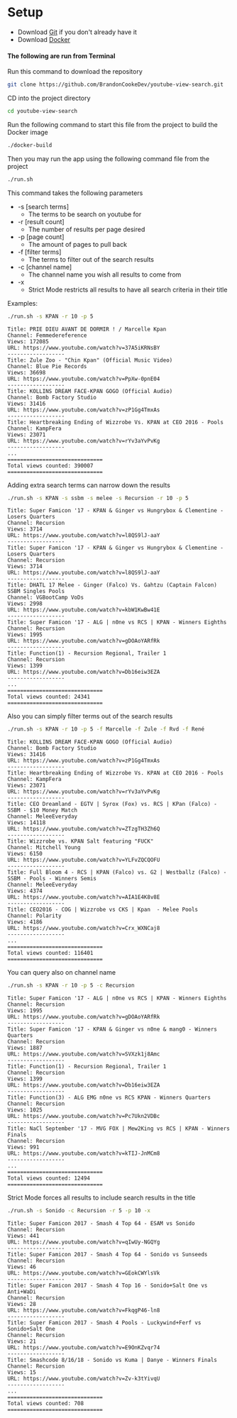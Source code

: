 # Setup
* Download [Git](https://git-scm.com/download/mac) if you don't already have it
* Download [Docker](https://store.docker.com/search?offering=community&type=edition)

#### The following are run from Terminal

Run this command to download the repository
```bash
git clone https://github.com/BrandonCookeDev/youtube-view-search.git
```

CD into the project directory
```bash
cd youtube-view-search
```

Run the following command to start this file from the project to build the Docker image
```bash
./docker-build
```

Then you may run the app using the following command file from the project
```bash
./run.sh
```

This command takes the following parameters
* -s [search terms]
	* The terms to be search on youtube for
* -r [result count]
	* The number of results per page desired
* -p [page count]
	* The amount of pages to pull back
* -f [filter terms]
	* The terms to filter out of the search results
* -c [channel name]
	* The channel name you wish all results to come from
* -x
	* Strict Mode restricts all results to have all search criteria in their title

Examples:
```bash
./run.sh -s KPAN -r 10 -p 5
```

```
Title: PRIE DIEU AVANT DE DORMIR ! / Marcelle Kpan
Channel: Femmedereference
Views: 172085
URL: https://www.youtube.com/watch?v=37A5iKRNsBY
------------------
Title: Zule Zoo - "Chin Kpan" (Official Music Video)
Channel: Blue Pie Records
Views: 36698
URL: https://www.youtube.com/watch?v=PpXw-0pnE04
------------------
Title: KOLLINS DREAM FACE-KPAN GOGO (Official Audio)
Channel: Bomb Factory Studio
Views: 31416
URL: https://www.youtube.com/watch?v=zP1Gg4TmxAs
------------------
Title: Heartbreaking Ending of Wizzrobe Vs. KPAN at CEO 2016 - Pools
Channel: KampFera
Views: 23071
URL: https://www.youtube.com/watch?v=rYv3aYvPvKg
------------------
...
==============================
Total views counted: 390007
==============================
```

Adding extra search terms can narrow down the results
```bash
./run.sh -s KPAN -s ssbm -s melee -s Recursion -r 10 -p 5
```
```
Title: Super Famicon '17 - KPAN & Ginger vs Hungrybox & Clementine - Losers Quarters
Channel: Recursion
Views: 3714
URL: https://www.youtube.com/watch?v=l8QS9lJ-aaY
------------------
Title: Super Famicon '17 - KPAN & Ginger vs Hungrybox & Clementine - Losers Quarters
Channel: Recursion
Views: 3714
URL: https://www.youtube.com/watch?v=l8QS9lJ-aaY
------------------
Title: DHATL 17 Melee - Ginger (Falco) Vs. Gahtzu (Captain Falcon) SSBM Singles Pools
Channel: VGBootCamp VoDs
Views: 2998
URL: https://www.youtube.com/watch?v=kbW1KwBw41E
------------------
Title: Super Famicon '17 - ALG | n0ne vs RCS | KPAN - Winners Eighths
Channel: Recursion
Views: 1995
URL: https://www.youtube.com/watch?v=gDOAoYARfRk
------------------
Title: Function(1) - Recursion Regional, Trailer 1
Channel: Recursion
Views: 1399
URL: https://www.youtube.com/watch?v=Db16eiw3EZA
------------------
...
==============================
Total views counted: 24341
==============================
```
Also you can simply filter terms out of the search results
```bash
./run.sh -s KPAN -r 10 -p 5 -f Marcelle -f Zule -f Rvd -f René
```
```
Title: KOLLINS DREAM FACE-KPAN GOGO (Official Audio)
Channel: Bomb Factory Studio
Views: 31416
URL: https://www.youtube.com/watch?v=zP1Gg4TmxAs
------------------
Title: Heartbreaking Ending of Wizzrobe Vs. KPAN at CEO 2016 - Pools
Channel: KampFera
Views: 23071
URL: https://www.youtube.com/watch?v=rYv3aYvPvKg
------------------
Title: CEO Dreamland - EGTV | Syrox (Fox) vs. RCS | KPan (Falco) - SSBM - $10 Money Match
Channel: MeleeEveryday
Views: 14118
URL: https://www.youtube.com/watch?v=ZTzgTH3Zh6Q
------------------
Title: Wizzrobe vs. KPAN Salt featuring "FUCK"
Channel: Mitchell Young
Views: 6150
URL: https://www.youtube.com/watch?v=YLFvZQCQOFU
------------------
Title: Full Bloom 4 - RCS | KPAN (Falco) vs. G2 | Westballz (Falco) - SSBM - Pools - Winners Semis
Channel: MeleeEveryday
Views: 4374
URL: https://www.youtube.com/watch?v=AIA1E4K8v8E
------------------
Title: CEO2016 - COG | Wizzrobe vs CKS | Kpan  - Melee Pools
Channel: Polarity
Views: 4186
URL: https://www.youtube.com/watch?v=Crx_WXNCaj8
------------------
...
==============================
Total views counted: 116401
==============================
```

You can query also on channel name

```bash
./run.sh -s KPAN -r 10 -p 5 -c Recursion
```
```
Title: Super Famicon '17 - ALG | n0ne vs RCS | KPAN - Winners Eighths
Channel: Recursion
Views: 1995
URL: https://www.youtube.com/watch?v=gDOAoYARfRk
------------------
Title: Super Famicon '17 - KPAN & Ginger vs n0ne & mang0 - Winners Quarters
Channel: Recursion
Views: 1887
URL: https://www.youtube.com/watch?v=SVXzk1j8Amc
------------------
Title: Function(1) - Recursion Regional, Trailer 1
Channel: Recursion
Views: 1399
URL: https://www.youtube.com/watch?v=Db16eiw3EZA
------------------
Title: Function(3) - ALG EMG n0ne vs RCS KPAN - Winners Quarters
Channel: Recursion
Views: 1025
URL: https://www.youtube.com/watch?v=Pc7Ukn2VDBc
------------------
Title: NaCl September '17 - MVG FOX | Mew2King vs RCS | KPAN - Winners Finals
Channel: Recursion
Views: 991
URL: https://www.youtube.com/watch?v=kTIJ-JnMCm8
------------------
...
==============================
Total views counted: 12494
==============================
```

Strict Mode forces all results to include search results in the title
```bash
./run.sh -s Sonido -c Recursion -r 5 -p 10 -x
```
```
Title: Super Famicon 2017 - Smash 4 Top 64 - ESAM vs Sonido
Channel: Recursion
Views: 441
URL: https://www.youtube.com/watch?v=qIwUy-NGQYg
------------------
Title: Super Famicon 2017 - Smash 4 Top 64 - Sonido vs Sunseeds
Channel: Recursion
Views: 46
URL: https://www.youtube.com/watch?v=GEokCWYlsVk
------------------
Title: Super Famicon 2017 - Smash 4 Top 16 - Sonido+Salt One vs Anti+WaDi
Channel: Recursion
Views: 28
URL: https://www.youtube.com/watch?v=FkqgP46-ln8
------------------
Title: Super Famicon 2017 - Smash 4 Pools - Luckywind+Ferf vs Sonido+Salt One
Channel: Recursion
Views: 21
URL: https://www.youtube.com/watch?v=E9OnKZvqr74
------------------
Title: Smashcode 8/16/18 - Sonido vs Kuma | Danye - Winners Finals
Channel: Recursion
Views: 15
URL: https://www.youtube.com/watch?v=Zv-k3tYivqU
------------------
...
==============================
Total views counted: 708
==============================
```